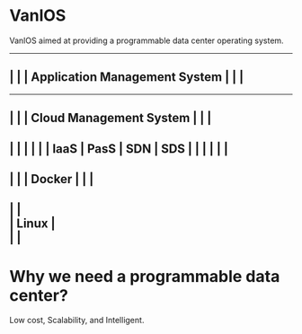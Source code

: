 # VanlOS

VanlOS aimed at providing a programmable data center operating system.


-------------------------------------------------------------------------------
|                                                                             |
|                     Application Management System                           |
|                                                                             |
-------------------------------------------------------------------------------
-------------------------------------------------------------------------------
|                                                                             |
|                       Cloud Management System                               |
|                                                                             |
-------------------------------------------------------------------------------
|                   |                   |                  |                  |
|         IaaS      |         PasS      |        SDN       |        SDS       |
|                   |                   |                  |                  |
-------------------------------------------------------------------------------
|                                                                             |
|                                   Docker                                    |
|                                                                             |
-------------------------------------------------------------------------------         
|                                                                             |        
|                                   Linux                                     |       
|                                                                             |     
-------------------------------------------------------------------------------      

# Why we need a programmable data center?
Low cost, Scalability, and Intelligent.
